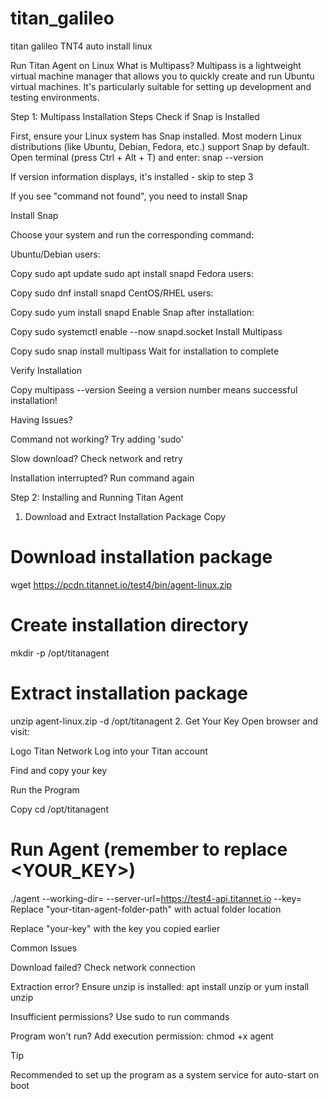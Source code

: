 # titan_galileo
titan galileo TNT4 auto install linux

Run Titan Agent on Linux
What is Multipass? 
Multipass is a lightweight virtual machine manager that allows you to quickly create and run Ubuntu virtual machines. It's particularly suitable for setting up development and testing environments.

Step 1: Multipass Installation Steps
Check if Snap is Installed

First, ensure your Linux system has Snap installed. Most modern Linux distributions (like Ubuntu, Debian, Fedora, etc.) support Snap by default. Open terminal (press Ctrl + Alt + T) and enter: snap --version

If version information displays, it's installed - skip to step 3 

If you see "command not found", you need to install Snap

Install Snap 

Choose your system and run the corresponding command:

Ubuntu/Debian users:

Copy
sudo apt update
sudo apt install snapd
Fedora users:

Copy
sudo dnf install snapd
CentOS/RHEL users:

Copy
sudo yum install snapd
Enable Snap after installation:

Copy
sudo systemctl enable --now snapd.socket
Install Multipass

Copy
sudo snap install multipass
Wait for installation to complete

Verify Installation

Copy
multipass --version
Seeing a version number means successful installation!

Having Issues?

Command not working? Try adding 'sudo'

Slow download? Check network and retry

Installation interrupted? Run command again

Step 2: Installing and Running Titan Agent
1. Download and Extract Installation Package
Copy
# Download installation package
wget https://pcdn.titannet.io/test4/bin/agent-linux.zip

# Create installation directory
mkdir -p /opt/titanagent

# Extract installation package
unzip agent-linux.zip -d /opt/titanagent
2. Get Your Key
Open browser and visit:

Logo
Titan Network
Log into your Titan account

Find and copy your key

Run the Program

Copy
cd /opt/titanagent

# Run Agent (remember to replace <YOUR_KEY>)
./agent --working-dir=<your-titan-agent-folder-path> --server-url=https://test4-api.titannet.io --key=<your-key>
Replace "your-titan-agent-folder-path" with actual folder location

Replace "your-key" with the key you copied earlier

Common Issues

Download failed? Check network connection

Extraction error? Ensure unzip is installed: apt install unzip or yum install unzip

Insufficient permissions? Use sudo to run commands

Program won't run? Add execution permission: chmod +x agent

Tip

Recommended to set up the program as a system service for auto-start on boot

